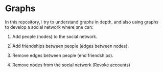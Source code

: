 # Graphs

In this repository, I try to understand graphs in depth, and also using graphs to develop a social network where one can:

1. Add people (nodes) to the social network.

2. Add friendships between people (edges between nodes).

3. Remove edges between people (end friendships).

4. Remove nodes from the social network (Revoke accounts)

